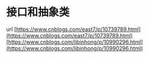 # 接口和抽象类
url
[https://www.cnblogs.com/east7/p/10739789.html](https://www.cnblogs.com/east7/p/10739789.html)
[https://www.cnblogs.com/libinhong/p/10990296.html](https://www.cnblogs.com/libinhong/p/10990296.html)